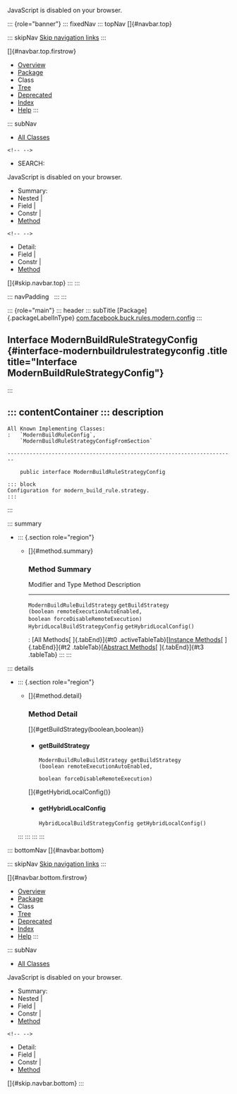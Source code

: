 <div>

JavaScript is disabled on your browser.

</div>

::: {role="banner"}
::: fixedNav
::: topNav
[]{#navbar.top}

::: skipNav
[Skip navigation links](#skip.navbar.top "Skip navigation links")
:::

[]{#navbar.top.firstrow}

-   [Overview](../../../../../../index.html)
-   [Package](package-summary.html)
-   Class
-   [Tree](package-tree.html)
-   [Deprecated](../../../../../../deprecated-list.html)
-   [Index](../../../../../../index-all.html)
-   [Help](../../../../../../help-doc.html)
:::

::: subNav
-   [All Classes](../../../../../../allclasses.html)

```{=html}
<!-- -->
```
-   SEARCH:

<div>

<div>

JavaScript is disabled on your browser.

</div>

</div>

<div>

-   Summary: 
-   Nested \| 
-   Field \| 
-   Constr \| 
-   [Method](#method.summary)

```{=html}
<!-- -->
```
-   Detail: 
-   Field \| 
-   Constr \| 
-   [Method](#method.detail)

</div>

[]{#skip.navbar.top}
:::
:::

::: navPadding
 
:::
:::

::: {role="main"}
::: header
::: subTitle
[Package]{.packageLabelInType} [com.facebook.buck.rules.modern.config](package-summary.html)
:::

## Interface ModernBuildRuleStrategyConfig {#interface-modernbuildrulestrategyconfig .title title="Interface ModernBuildRuleStrategyConfig"}
:::

::: contentContainer
::: description
-   

    All Known Implementing Classes:
    :   `ModernBuildRuleConfig`,
        `ModernBuildRuleStrategyConfigFromSection`

    ------------------------------------------------------------------------

        public interface ModernBuildRuleStrategyConfig

    ::: block
    Configuration for modern_build_rule.strategy.
    :::
:::

::: summary
-   ::: {.section role="region"}
    -   []{#method.summary}

        ### Method Summary

          Modifier and Type                  Method                                                                                                        Description
          ---------------------------------- ------------------------------------------------------------------------------------------------------------- -------------
          `ModernBuildRuleBuildStrategy`     `getBuildStrategy​(boolean remoteExecutionAutoEnabled,                 boolean forceDisableRemoteExecution)`    
          `HybridLocalBuildStrategyConfig`   `getHybridLocalConfig()`                                                                                       

          : [All Methods[ ]{.tabEnd}]{#t0 .activeTableTab}[[Instance
          Methods](javascript:show(2);)[ ]{.tabEnd}]{#t2
          .tableTab}[[Abstract
          Methods](javascript:show(4);)[ ]{.tabEnd}]{#t3 .tableTab}
    :::
:::

::: details
-   ::: {.section role="region"}
    -   []{#method.detail}

        ### Method Detail

        []{#getBuildStrategy(boolean,boolean)}

        -   #### getBuildStrategy

            ``` methodSignature
            ModernBuildRuleBuildStrategy getBuildStrategy​(boolean remoteExecutionAutoEnabled,
                                                          boolean forceDisableRemoteExecution)
            ```

        []{#getHybridLocalConfig()}

        -   #### getHybridLocalConfig

            ``` methodSignature
            HybridLocalBuildStrategyConfig getHybridLocalConfig()
            ```
    :::
:::
:::
:::

::: bottomNav
[]{#navbar.bottom}

::: skipNav
[Skip navigation links](#skip.navbar.bottom "Skip navigation links")
:::

[]{#navbar.bottom.firstrow}

-   [Overview](../../../../../../index.html)
-   [Package](package-summary.html)
-   Class
-   [Tree](package-tree.html)
-   [Deprecated](../../../../../../deprecated-list.html)
-   [Index](../../../../../../index-all.html)
-   [Help](../../../../../../help-doc.html)
:::

::: subNav
-   [All Classes](../../../../../../allclasses.html)

<div>

<div>

JavaScript is disabled on your browser.

</div>

</div>

<div>

-   Summary: 
-   Nested \| 
-   Field \| 
-   Constr \| 
-   [Method](#method.summary)

```{=html}
<!-- -->
```
-   Detail: 
-   Field \| 
-   Constr \| 
-   [Method](#method.detail)

</div>

[]{#skip.navbar.bottom}
:::

